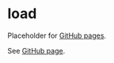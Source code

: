 # load

Placeholder for [GitHub pages].

See [GitHub page].

[GitHub page]: https://garage.senzing.com/load
[GitHub pages]: https://pages.github.com/
